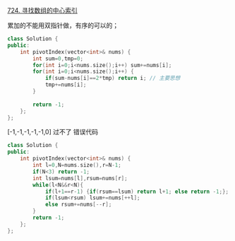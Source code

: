 [724. 寻找数组的中心索引](https://leetcode-cn.com/problems/find-pivot-index/)

累加的不能用双指针做，有序的可以的；
```cpp
class Solution {
public:
    int pivotIndex(vector<int>& nums) {
        int sum=0,tmp=0;
        for(int i=0;i<nums.size();i++) sum+=nums[i];
        for(int i=0;i<nums.size();i++) {
            if(sum-nums[i]==2*tmp) return i; // 主要思想 
            tmp+=nums[i];
        }
        
        return -1;
    };
};
```
[-1,-1,-1,-1,-1,0] 过不了 错误代码
```cpp
class Solution {
public:
    int pivotIndex(vector<int>& nums) {
        int l=0,N=nums.size(),r=N-1;
        if(N<3) return -1;
        int lsum=nums[l],rsum=nums[r];
        while(l<N&&r<N){
            if(l+1==r-1) {if(rsum==lsum) return l+1; else return -1;};
            if(lsum<rsum) lsum+=nums[++l];
            else rsum+=nums[--r];
        }
        return -1;
    };
};
```